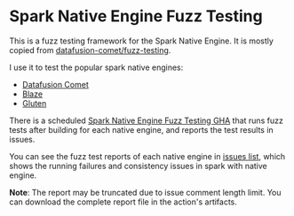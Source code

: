 # Spark Native Engine Fuzz Testing

This is a fuzz testing framework for the Spark Native Engine. It is mostly copied from [datafusion-comet/fuzz-testing](https://github.com/apache/datafusion-comet/tree/main/fuzz-testing).

I use it to test the popular spark native engines:
- [Datafusion Comet](https://github.com/apache/datafusion-comet)
- [Blaze](https://github.com/kwai/blaze/)
- [Gluten](https://github.com/apache/incubator-gluten)

There is a scheduled [Spark Native Engine Fuzz Testing GHA](https://github.com/wForget/fuzz-test-spark-native/actions/workflows/master.yml) that runs fuzz tests after building for each native engine, and reports the test results in issues.

You can see the fuzz test reports of each native engine in [issues list](https://github.com/apache/incubator-gluten/issues), which shows the running failures and consistency issues in spark with native engine.

**Note**: The report may be truncated due to issue comment length limit. You can download the complete report file in the action's artifacts.